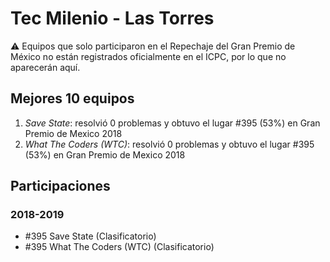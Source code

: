 # Tec Milenio - Las Torres

:warning: Equipos que solo participaron en el Repechaje del Gran Premio de México no están registrados oficialmente en el ICPC, por lo que no aparecerán aquí.

## Mejores 10 equipos

1. _Save State_: resolvió 0 problemas y obtuvo el lugar #395 (53%) en Gran Premio de Mexico 2018
1. _What The Coders (WTC)_: resolvió 0 problemas y obtuvo el lugar #395 (53%) en Gran Premio de Mexico 2018

## Participaciones

### 2018-2019

- #395 Save State (Clasificatorio)
- #395 What The Coders (WTC) (Clasificatorio)



